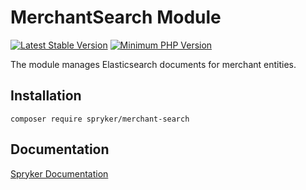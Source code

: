 # MerchantSearch Module
[![Latest Stable Version](https://poser.pugx.org/spryker/merchant-search/v/stable.svg)](https://packagist.org/packages/spryker/merchant-search)
[![Minimum PHP Version](https://img.shields.io/badge/php-%3E%3D%208.1-8892BF.svg)](https://php.net/)

The module manages Elasticsearch documents for merchant entities.

## Installation

```
composer require spryker/merchant-search
```

## Documentation

[Spryker Documentation](https://docs.spryker.com)
